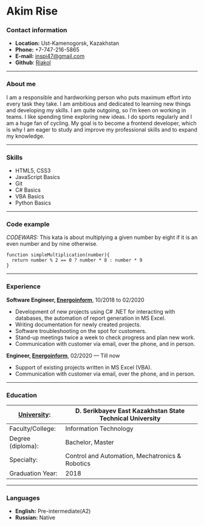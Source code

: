 # Akim Rise

### Contact information

- **Location:** Ust-Kamenogorsk, Kazakhstan
- **Phone:** +7-747-216-5865
- **E-mail:** [inspi47@gmail.com](mailto:inspi47@gmail.com)
- **Github**: [Riakol](https://github.com/Riakol)

***
### About me

I am a responsible and hardworking person who puts maximum effort into every task they take. I am ambitious and dedicated to learning new things and developing my skills. I am quite outgoing, so I’m keen on working in teams. I like spending time exploring new ideas. I do sports regularly and I am a huge fan of cycling. My goal is to become a frontend developer, which is why I am eager to study and improve my professional skills and to expand my knowledge.

***
### Skills 
- HTML5, CSS3
- JavaScript Basics
- Git
- C# Basics
- VBA Basics
- Python Basics

***
### Code example
_CODEWARS:_
This kata is about multiplying a given number by eight if it is an even number and by nine otherwise.
```
function simpleMultiplication(number){
  return number % 2 == 0 ? number * 8 : number * 9
}
```

***
### Experience

**Software Engineer, [Energoinform](https://energoinform.kz/index.php/ru/branches)**, 10/2018 to 02/2020
- Development of new projects using C# .NET for interacting with databases, the automation of report generation in MS Excel.
- Writing documentation for newly created projects.
- Software troubleshooting on the spot for customers.
- Stand-up meetings twice a week to check progress and plan new work.
- Communication with customer via email, over the phone, and in person.

**Engineer, [Energoinform](https://energoinform.kz/index.php/ru/branches)**, 02/2020 — Till now
- Support of existing projects written in MS Excel (VBA).
- Communication with customer via email, over the phone, and in person.

---
### Education

|[University](https://www.ektu.kz/?lang=en):  | D. Serikbayev East Kazakhstan State Technical University |  
|-----------------|------------------------------------------------|
|Faculty/College: | Information Technology                         |
|Degree (diploma):| Bachelor, Master                               |  
|Specialty:       | Control and Automation, Mechatronics & Robotics|  
| Graduation Year:| 2018                                           |

---  
### Languages
- **English:** Pre-intermediate(A2)
- **Russian:** Native